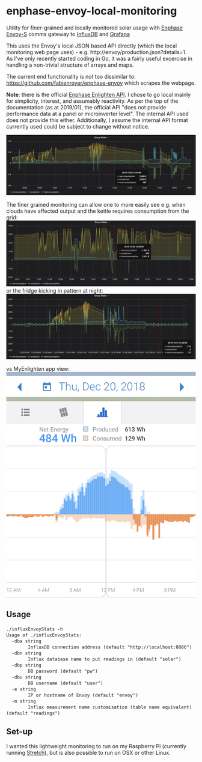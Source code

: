 # enphase-envoy-local-monitoring
Utility for finer-grained and locally monitored solar usage with [Enphase Envoy-S](https://enphase.com/en-us/products-and-services/envoy/family) comms gateway to [InfluxDB](https://www.influxdata.com/time-series-platform/) and [Grafana](https://grafana.com/)

This uses the Envoy's local JSON based API directly (which the local monitoring web page uses) - e.g. http://envoy/production.json?details=1.  
As I've only recently started coding in Go, it was a fairly useful excercise in handling a non-trivial structure of arrays and maps.

The current end functionality is not too dissimilar to: https://github.com/fabienroyer/enphase-envoy which scrapes the webpage.

**Note**: there is the official [Enphase Enlighten API](https://developer.enphase.com/docs).  I chose to go local mainly for simplicity, interest, and assumably reactivity.  As per the top of the documentation (as at 2019/01), the official API "does not provide performance data at a panel or microinverter level".  The internal API used does not provide this either.  Additionally, I assume the internal API format currently used could be subject to change without notice.

![Day View Example](doc/img/grafana_day_view.png "Grafana Day View")

The finer grained monitoring can allow one to more easily see e.g. when clouds have affected output and the kettle requires consumption from the grid:
![Zoom-In Example](doc/img/grafana_midday_zoom.png "Grafana Midday Zoom")
or the fridge kicking in pattern at night:
![Fridge Pattern](doc/img/grafana_including_nighttime.png "Grafana including nighttime")

vs MyEnlighten app view:
![My Enlighten](doc/img/myenlighten_ss.jpg "My Enlighten app view")


## Usage
```
./influxEnvoyStats -h
Usage of ./influxEnvoyStats:
  -dba string
    	InfluxDB connection address (default "http://localhost:8086")
  -dbn string
    	Influx database name to put readings in (default "solar")
  -dbp string
    	DB password (default "pw")
  -dbu string
    	DB username (default "user")
  -e string
    	IP or hostname of Envoy (default "envoy")
  -m string
    	Influx measurement name customisation (table name equivalent) (default "readings")
```

## Set-up
I wanted this lightweight monitoring to run on my Raspberry Pi (currently running [Stretch](https://www.raspberrypi.org/downloads/raspbian/)), but is also possible to run on OSX or other Linux.
